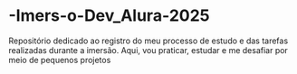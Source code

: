 # -Imers-o-Dev_Alura-2025
Repositório dedicado ao registro do meu processo de estudo e das tarefas realizadas durante a imersão. Aqui, vou praticar, estudar e me desafiar por meio de pequenos projetos
